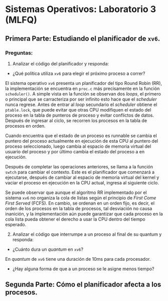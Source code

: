 # Sistemas Operativos: Laboratorio 3 (MLFQ)

## Primera Parte: Estudiando el planificador de `xv6`.

### Preguntas:

1. Analizar el código del planificador y responda:
- ¿Qué política utiliza `xv6` para elegir el próximo proceso a correr?

El sistema operativo `xv6` presenta un planificador del tipo Round Robin (RR), la implementación se encuentra en `proc.c` más precisamente en la función `scheduler()`. A simple vista en la función se observan dos *loops*, el primero o principal que se carracteriza por ser infinito esto hace que el  *scheduler* nunca regrese. Antes de entrar al *loop* secundario el *scheduler* obtiene el `ptable.lock`, que puede evitar que otras CPU modifiquen el estado del proceso en la tabla de punteros de proceso y evitar conflictos de datos. Después de ingresar al ciclo, se recorren los procesos en la tabla de procesos en orden.

Cuando encuentra que el estado de un proceso es runnable se cambia el puntero del proceso actualmente en ejecución de esta CPU al puntero del proceso seleccionado, luego cambia al espacio de memoria virtual del usuario del proceso y por último cambia el estado del proceso a en ejecución.

Después de completar las operaciones anteriores, se llama a la función `swtch` para cambiar el contexto. Este es el planificador que comenzará a ejecutarse, después de cambiar al espacio de memoria virtual del kernel y vaciar el proceso en ejecución en la CPU actual, ingresa al siguiente ciclo.

Se puede observar que aunque el algoritmo RR implementado por el sistema `xv6` no organiza la cola de listas según el principio de *First Come First Served* (FCFS). En cambio, se ordenan en un orden fijo, es decir, el orden de los procesos en la tabla de procesos, tal desviación no causa inanición, y la implementación aún puede garantizar que cada proceso en la cola lista pueda obtener el derecho a usar la CPU dentro del tiempo esperado.

2. Analizar el código que interrumpe a un proceso al final de su quantum y responda:

- ¿Cuánto dura un *quantum* en `xv6`?

En *quantum* de `xv6` tiene una duración de 10ms para cada procesador.

- ¿Hay alguna forma de que a un proceso se le asigne menos tiempo?

## Segunda Parte: Cómo el planificador afecta a los procesos.

